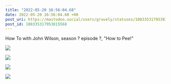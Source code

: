 ```yaml
---
title: "2022-05-20 16:56:04.68"
date: 2022-05-20 16:56:04.68 +00
post_uri: https://mastodon.social/users/gravely/statuses/108335317953815568
post_id: 108335317953815568
---
```

How To with John Wilson, season ? episode ?, "How to Pee!"


![](/images/108335317442359320.jpg)

![](/images/108335317606893671.jpg)

![](/images/108335317708265466.jpg)

![](/images/108335317903267332.jpg)

